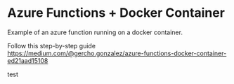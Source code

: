 # Azure Functions + Docker Container

Example of an azure function running on a docker container.

Follow this step-by-step guide https://medium.com/@gercho.gonzalez/azure-functions-docker-container-ed21aad15108

test
